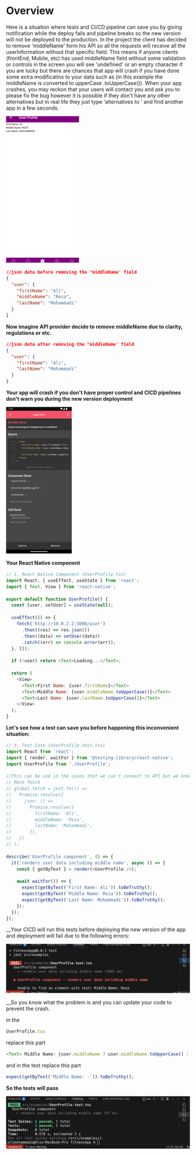 # Overview
Here is a situation where tests and CI/CD pipeline can save you by giving notification while the deploy fails and pipeline breaks so the new version will not be deployed to the production. In the project the client has decided to remove 'middleName' form his API so all the requests will receive all the userInformation without that specific field. This means if anyone clients (frontEnd, Mobile, etc) has used middleName field without some validation or controls in the screen you will see 'undefined' or an empty character if you are lucky but there are chances that app will crash if you have done some extra modificatins to your data such as (in this example the middleName is converted to upperCase .toUpperCase()).
When your app crashes, you may reckon that your users will contact you and ask you to please fix the bug however it is possible if they don't have any other alternatives but in real life they just type 'alternatives to <yourAppName> ' and find another app in a few seconds.

![alt text](./middleNameWorking.png "Optional Title")

```json
//json data before removing the "middleName' field
{
  "user": {
    "firstName": "Ali",
    "middleName": "Reza",
    "lastName": "Mohammadi"
  }
}
```


__Now imagine API provider decide to remove middleName due to clarity, regulations or etc.__

```json
//json data after removing the "middleName' field
{
  "user": {
    "firstName": "Ali",
    "lastName": "Mohammadi"
  }
}
```
__Your app will crash if you don't have proper control and CICD pipelines don't warn you during the new version deployment__

![alt text](./middleNameError.gif "Optional Title")


__Your React Native component__

```js
// 1. React Native Component (UserProfile.tsx)
import React, { useEffect, useState } from 'react';
import { Text, View } from 'react-native';

export default function UserProfile() {
  const [user, setUser] = useState(null);

  useEffect(() => {
    fetch('http://10.0.2.2:3000/user')
      .then((res) => res.json())
      .then((data) => setUser(data))
      .catch((err) => console.error(err));
  }, []);

  if (!user) return <Text>Loading...</Text>;

  return (
    <View>
      <Text>First Name: {user.firstName}</Text>
      <Text>Middle Name: {user.middleName.toUpperCase()}</Text>
      <Text>Last Name: {user.lastName.toUpperCase()}</Text>
    </View>
  );
}
```

__Let's see how a test can save you before happening this inconvenient situation:__

```js
// 3. Test Case (UserProfile.test.tsx)
import React from 'react';
import { render, waitFor } from '@testing-library/react-native';
import UserProfile from './UserProfile';

//This can be use in the cases that we can't connect to API but we know its schema
// Mock fetch
// global.fetch = jest.fn(() =>
//   Promise.resolve({
//     json: () =>
//       Promise.resolve({
//         firstName: 'Ali',
//         middleName: 'Reza',
//         lastName: 'Mohammadi',
//       }),
//   })
// );

describe('UserProfile component', () => {
  it('renders user data including middle name', async () => {
    const { getByText } = render(<UserProfile />);

    await waitFor(() => {
      expect(getByText('First Name: Ali')).toBeTruthy();
      expect(getByText('Middle Name: Reza')).toBeTruthy();
      expect(getByText('Last Name: Mohammadi')).toBeTruthy();
    });
  });
});
```


__Your CICD will run this tests before deploying the new version of the app and deployment will fail due to the following errors:

![failed Tests](./failedTests.png "failed test")

__So you know what the problem is and you can update your code to prevent the crash.




in the 
```js 
UserProfile.tsx
``` 
replace this part

```js 
<Text> Middle Name: {user.middleName ? user.middleName.toUpperCase() : '-'}</Text>
```

and in the test replace this part 
```js 
expect(getByText('Middle Name: -')).toBeTruthy();
```
__So the tests will pass__

![passed Tests](./passedTests.png "passed test")
